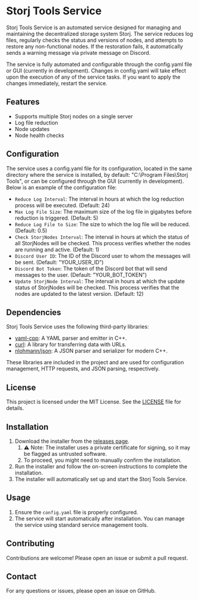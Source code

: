 ﻿# Storj Tools Service

Storj Tools Service is an automated service designed for managing and maintaining the decentralized storage system Storj.
The service reduces log files, regularly checks the status and versions of nodes, and attempts to restore any non-functional nodes.
If the restoration fails, it automatically sends a warning message via private message on Discord.

The service is fully automated and configurable through the config.yaml file or GUI (currently in development).
Changes in config.yaml will take effect upon the execution of any of the service tasks.
If you want to apply the changes immediately, restart the service.

## Features
- Supports multiple Storj nodes on a single server
- Log file reduction
- Node updates
- Node health checks

## Configuration

The service uses a config.yaml file for its configuration, located in the same directory where the service is installed, by default: "C:\Program Files\Storj Tools", or can be configured through the GUI (currently in development).
Below is an example of the configuration file:

- `Reduce Log Interval`: The interval in hours at which the log reduction process will be executed. (Default: 24)
- `Max Log File Size`: The maximum size of the log file in gigabytes before reduction is triggered. (Default: 5)
- `Reduce Log File to Size`: The size to which the log file will be reduced. (Default: 0.5)
- `Check StorjNodes Interval`: The interval in hours at which the status of all StorjNodes will be checked. This process verifies whether the nodes are running and active. (Default: 1)
- `Discord User ID`: The ID of the Discord user to whom the messages will be sent. (Default: "YOUR_USER_ID")
- `Discord Bot Token`: The token of the Discord bot that will send messages to the user. (Default: "YOUR_BOT_TOKEN")
- `Update StorjNode Interval`: The interval in hours at which the update status of StorjNodes will be checked. This process verifies that the nodes are updated to the latest version. (Default: 12)

## Dependencies

Storj Tools Service uses the following third-party libraries:

- [yaml-cpp](https://github.com/jbeder/yaml-cpp): A YAML parser and emitter in C++.
- [curl](https://curl.se/libcurl/): A library for transferring data with URLs.
- [nlohmann/json](https://github.com/nlohmann/json): A JSON parser and serializer for modern C++.

These libraries are included in the project and are used for configuration management, HTTP requests, and JSON parsing, respectively.

## License

This project is licensed under the MIT License. See the [LICENSE](https://opensource.org/licenses/MIT) file for details.

## Installation

1. Download the installer from the [releases page](https://github.com/Akutapi/StorJLogService/releases).
    1. ⚠ Note: The installer uses a private certificate for signing, so it may be flagged as untrusted software.
    1. To proceed, you might need to manually confirm the installation.
2. Run the installer and follow the on-screen instructions to complete the installation.
3. The installer will automatically set up and start the Storj Tools Service.

## Usage

1. Ensure the `config.yaml` file is properly configured.
2. The service will start automatically after installation. You can manage the service using standard service management tools.

## Contributing

Contributions are welcome! Please open an issue or submit a pull request.

## Contact

For any questions or issues, please open an issue on GitHub.